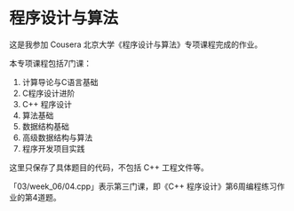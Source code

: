 # 程序设计与算法
这是我参加 Cousera 北京大学《程序设计与算法》专项课程完成的作业。

本专项课程包括7门课：

1. 计算导论与C语言基础
2. C程序设计进阶
3. C++ 程序设计
4. 算法基础
5. 数据结构基础
6. 高级数据结构与算法
7. 程序开发项目实践

这里只保存了具体题目的代码，不包括 C++ 工程文件等。

「03/week_06/04.cpp」表示第三门课，即《C++ 程序设计》第6周编程练习作业的第4道题。
